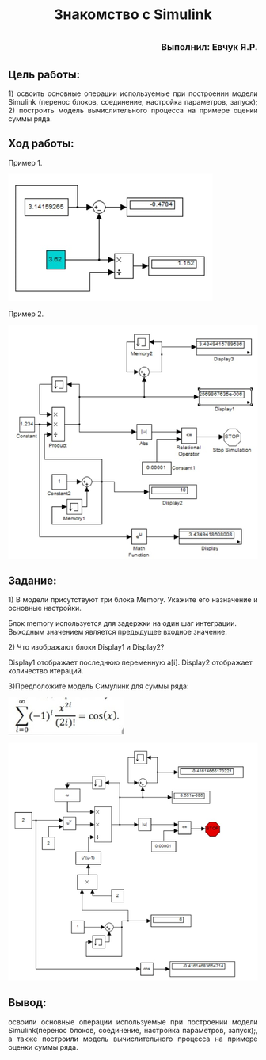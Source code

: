 **<h1 align = "center">Знакомство с Simulink</a>**

<p align = "right"><font size = 4>
Выполнил: Евчук Я.Р.
</font></p>

## **Цель работы:**

<p align = "justify">
1) освоить основные операции используемые при построении модели Simulink (перенос блоков, соединение, настройка параметров, запуск); 2) построить модель вычислительного процесса на примере оценки суммы ряда.
</p>

## **Ход работы:**

<p align = "justify">
Пример 1.
</p>

![Пример1](images/example1.jpg)
<p align = "justify">
Пример 2.
</p>

![Пример2](images/example2.jpg)
## **Задание:**
<p align = "justify">
1) В модели присутствуют три блока Memory. Укажите его назначение и основные настройки.
   
Блок memory используется для задержки на один шаг интеграции. Выходным значением является предыдущее входное значение.
</p>

<p align = "justify">
2) Что изображают блоки Display1 и Display2?

Display1 отображает последнюю переменную a[i]. Display2 отображает количество итераций.
</p>

3)Предположите модель Симулинк для суммы ряда:

![Cумма ряда](images/task.jpg)

![модель](images/main.jpg)
## **Вывод:**
<p align = "justify">
освоили основные операции используемые при построении модели Simulink(перенос блоков, соединение, настройка параметров, запуск);, а также построили модель вычислительного процесса на примере оценки суммы ряда.

</p>
